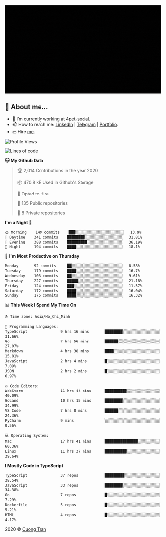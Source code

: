 ![banner](https://raw.githubusercontent.com/103cuong/103cuong/master/banner.gif)

## 🦄 About me...

- 🚀 I’m currently working at [4pet-social](https://github.com/4pet-social).
- 📫 How to reach me: [LinkedIn](https://linkedin.com/in/103cuong) | [Telegram](https://t.me/cuong103) | [Portfolio](https://103cuong.github.io/).
- 💵 Hire [me](mailto:103cuong@gmail.com).

<!--START_SECTION:waka-->
![Profile Views](http://img.shields.io/badge/Profile%20Views-129-blue)

![Lines of code](https://img.shields.io/badge/From%20Hello%20World%20I%27ve%20Written-3.2%20million%20Lines%20of%20code-blue)

**🐱 My Github Data** 

> 🏆 2,014 Contributions in the year 2020
 > 
> 📦 470.8 kB Used in Github's Storage 
 > 
> 💼 Opted to Hire
 > 
> 📜 135 Public repositories
 > 
> 🔑 8 Private repositories 

**I'm a Night 🦉** 

```text
🌞 Morning    149 commits    ███░░░░░░░░░░░░░░░░░░░░░░   13.9% 
🌆 Daytime    341 commits    ████████░░░░░░░░░░░░░░░░░   31.81% 
🌃 Evening    388 commits    █████████░░░░░░░░░░░░░░░░   36.19% 
🌙 Night      194 commits    ████░░░░░░░░░░░░░░░░░░░░░   18.1%

```
📅 **I'm Most Productive on Thursday** 

```text
Monday       92 commits     ██░░░░░░░░░░░░░░░░░░░░░░░   8.58% 
Tuesday      179 commits    ████░░░░░░░░░░░░░░░░░░░░░   16.7% 
Wednesday    103 commits    ██░░░░░░░░░░░░░░░░░░░░░░░   9.61% 
Thursday     227 commits    █████░░░░░░░░░░░░░░░░░░░░   21.18% 
Friday       124 commits    ███░░░░░░░░░░░░░░░░░░░░░░   11.57% 
Saturday     172 commits    ████░░░░░░░░░░░░░░░░░░░░░   16.04% 
Sunday       175 commits    ████░░░░░░░░░░░░░░░░░░░░░   16.32%

```


📊 **This Week I Spend My Time On** 

```text
⌚︎ Time zone: Asia/Ho_Chi_Minh

💬 Programming Languages: 
TypeScript               9 hrs 16 mins       ████████░░░░░░░░░░░░░░░░░   31.66% 
Go                       7 hrs 56 mins       ██████░░░░░░░░░░░░░░░░░░░   27.07% 
Markdown                 4 hrs 38 mins       ████░░░░░░░░░░░░░░░░░░░░░   15.81% 
JavaScript               2 hrs 4 mins        █░░░░░░░░░░░░░░░░░░░░░░░░   7.09% 
JSON                     2 hrs 2 mins        █░░░░░░░░░░░░░░░░░░░░░░░░   6.97%

🔥 Code Editors: 
WebStorm                 11 hrs 44 mins      ██████████░░░░░░░░░░░░░░░   40.09% 
GoLand                   10 hrs 15 mins      ████████░░░░░░░░░░░░░░░░░   34.99% 
VS Code                  7 hrs 8 mins        ██████░░░░░░░░░░░░░░░░░░░   24.36% 
PyCharm                  9 mins              ░░░░░░░░░░░░░░░░░░░░░░░░░   0.56%

💻 Operating System: 
Mac                      17 hrs 41 mins      ███████████████░░░░░░░░░░   60.36% 
Linux                    11 hrs 37 mins      ██████████░░░░░░░░░░░░░░░   39.64%

```

**I Mostly Code in TypeScript** 

```text
TypeScript               37 repos            █████████░░░░░░░░░░░░░░░░   38.54% 
JavaScript               33 repos            ████████░░░░░░░░░░░░░░░░░   34.38% 
Go                       7 repos             █░░░░░░░░░░░░░░░░░░░░░░░░   7.29% 
Dockerfile               5 repos             █░░░░░░░░░░░░░░░░░░░░░░░░   5.21% 
HTML                     4 repos             █░░░░░░░░░░░░░░░░░░░░░░░░   4.17%

```



<!--END_SECTION:waka-->

2020 © [Cuong Tran](https://github.com/103cuong)
